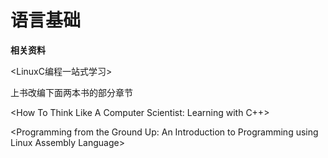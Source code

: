 # 语言基础

**相关资料**

&lt;LinuxC编程一站式学习&gt;

上书改编下面两本书的部分章节

&lt;How To Think Like A Computer Scientist: Learning with C++&gt;

&lt;Programming from the Ground Up: An Introduction to Programming using Linux Assembly Language&gt;



